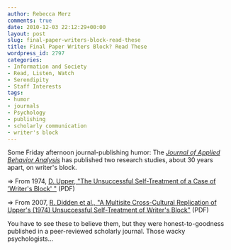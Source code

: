 ```yaml
---
author: Rebecca Merz
comments: true
date: 2010-12-03 22:12:29+00:00
layout: post
slug: final-paper-writers-block-read-these
title: Final Paper Writers Block? Read These
wordpress_id: 2797
categories:
- Information and Society
- Read, Listen, Watch
- Serendipity
- Staff Interests
tags:
- humor
- journals
- Psychology
- publishing
- scholarly communication
- writer's block
---
```


Some Friday afternoon journal-publishing humor: The _[Journal of Applied Behavior Analysis](http://www.ncbi.nlm.nih.gov/pmc/journals/309/)_ has published two research studies, about 30 years apart, on writer's block.

⇒ From 1974, [D. Upper, "The Unsuccessful Self-Treatment of a Case of 'Writer's Block' "](http://www.ncbi.nlm.nih.gov/pmc/articles/PMC1311997/pdf/jaba00061-0143a.pdf) (PDF)

⇒ From 2007, [R. Didden et al., "A Multisite Cross-Cultural Replication of Upper's (1974) Unsuccessful Self-Treatment of Writer's Block"](http://www.ncbi.nlm.nih.gov/pmc/articles/PMC2078566/pdf/jaba-40-04-773.pdf) (PDF)

You have to see these to believe them, but they were honest-to-goodness published in a peer-reviewed scholarly journal. Those wacky psychologists...
